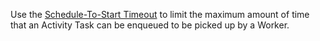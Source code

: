 Use the [Schedule-To-Start Timeout](/concepts/what-is-a-schedule-to-start-timeout) to limit the maximum amount of time that an Activity Task can be enqueued to be picked up by a Worker.
